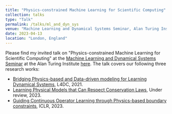 ```yaml
---
title: "Physics-constrained Machine Learning for Scientific Computing"
collection: talks
type: "Talk"
permalink: /talks/ml_and_dyn_sys
venue: "Machine Learning and Dynamical Systems Seminar, Alan Turing Institute"
date: 2023-04-13
location: "London, England"
---
```


Please find my invited talk on "Physics-constrained Machine Learning for Scientific Computing" at the [Machine Learning and Dynamical Systems Seminar](https://www.turing.ac.uk/research/interest-groups/machine-learning-and-dynamical-systems) at the Alan Turing Institute [here](https://www.youtube.com/watch?v=ag5qEEYTNFg). The talk covers our following three research works:
  - [Bridging Physics-based and Data-driven modeling for Learning Dynamical Systems](http://proceedings.mlr.press/v144/wang21a/wang21a.pdf), L4DC, 2021.
  - [Learning Physical Models that Can Respect Conservation Laws](https://arxiv.org/pdf/2302.11002.pdf), Under review, 2023.
  - [Guiding Continuous Operator Learning through Physics-based boundary constraints](https://www.amazon.science/publications/guiding-continuous-operator-learning-through-physics-based-boundary-constraints), ICLR, 2023.
